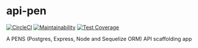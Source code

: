 # api-pen
[![CircleCI](https://circleci.com/gh/onwuvic/api-pen.svg?style=svg)](https://circleci.com/gh/onwuvic/api-pen) [![Maintainability](https://api.codeclimate.com/v1/badges/5793246489f7fe8a890a/maintainability)](https://codeclimate.com/github/onwuvic/api-pen/maintainability) [![Test Coverage](https://api.codeclimate.com/v1/badges/5793246489f7fe8a890a/test_coverage)](https://codeclimate.com/github/onwuvic/api-pen/test_coverage)

A PENS (Postgres, Express, Node and Sequelize ORM) API scaffolding app
